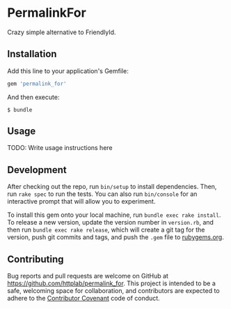 # PermalinkFor

Crazy simple alternative to FriendlyId.

## Installation

Add this line to your application's Gemfile:

```ruby
gem 'permalink_for'
```

And then execute:

    $ bundle

## Usage

TODO: Write usage instructions here

## Development

After checking out the repo, run `bin/setup` to install dependencies. Then, run `rake spec` to run the tests. You can also run `bin/console` for an interactive prompt that will allow you to experiment.

To install this gem onto your local machine, run `bundle exec rake install`. To release a new version, update the version number in `version.rb`, and then run `bundle exec rake release`, which will create a git tag for the version, push git commits and tags, and push the `.gem` file to [rubygems.org](https://rubygems.org).

## Contributing

Bug reports and pull requests are welcome on GitHub at https://github.com/httplab/permalink_for. This project is intended to be a safe, welcoming space for collaboration, and contributors are expected to adhere to the [Contributor Covenant](http://contributor-covenant.org) code of conduct.

